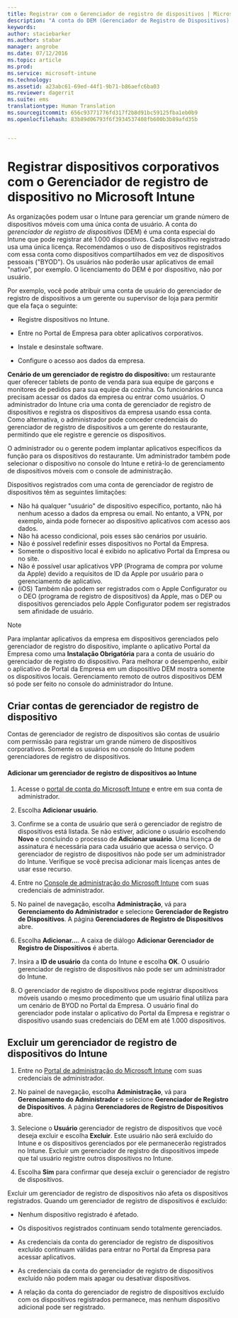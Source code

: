 ```yaml
---
title: Registrar com o Gerenciador de registro de dispositivos | Microsoft Intune
description: "A conta do DEM (Gerenciador de Registro de Dispositivos) pode gerenciar grandes quantidades de dispositivos móveis corporativos compartilhados com uma única conta de usuário."
keywords: 
author: staciebarker
ms.author: stabar
manager: angrobe
ms.date: 07/12/2016
ms.topic: article
ms.prod: 
ms.service: microsoft-intune
ms.technology: 
ms.assetid: a23abc61-69ed-44f1-9b71-b86aefc6ba03
ms.reviewer: dagerrit
ms.suite: ems
translationtype: Human Translation
ms.sourcegitcommit: 656c93771776fd317f2b8d91bc59125fba1eb0b9
ms.openlocfilehash: 83b89d06793f6f3934537408fb600b3b89afd35b


---
```



# <a name="enroll-corporate-owned-devices-with-the-device-enrollment-manager-in-microsoft-intune"></a>Registrar dispositivos corporativos com o Gerenciador de registro de dispositivo no Microsoft Intune
As organizações podem usar o Intune para gerenciar um grande número de dispositivos móveis com uma única conta de usuário. A conta do *gerenciador de registro de dispositivos* (DEM) é uma conta especial do Intune que pode registrar até 1.000 dispositivos. Cada dispositivo registrado usa uma única licença. Recomendamos o uso de dispositivos registrados com essa conta como dispositivos compartilhados em vez de dispositivos pessoais ("BYOD"). Os usuários não poderão usar aplicativos de email "nativo", por exemplo. O licenciamento do DEM é por dispositivo, não por usuário.

Por exemplo, você pode atribuir uma conta de usuário do gerenciador de registro de dispositivos a um gerente ou supervisor de loja para permitir que ela faça o seguinte:

-   Registre dispositivos no Intune.

-   Entre no Portal de Empresa para obter aplicativos corporativos.

-   Instale e desinstale software.

-   Configure o acesso aos dados da empresa.


**Cenário de um gerenciador de registro do dispositivo:** um restaurante quer oferecer tablets de ponto de venda para sua equipe de garçons e monitores de pedidos para sua equipe da cozinha. Os funcionários nunca precisam acessar os dados da empresa ou entrar como usuários. O administrador do Intune cria uma conta de gerenciador de registro de dispositivos e registra os dispositivos da empresa usando essa conta. Como alternativa, o administrador pode conceder credenciais do gerenciador de registro de dispositivos a um gerente do restaurante, permitindo que ele registre e gerencie os dispositivos.

O administrador ou o gerente podem implantar aplicativos específicos da função para os dispositivos do restaurante. Um administrador também pode selecionar o dispositivo no console do Intune e retirá-lo de gerenciamento de dispositivos móveis com o console de administração.

Dispositivos registrados com uma conta de gerenciador de registro de dispositivos têm as seguintes limitações:
  - Não há qualquer "usuário" de dispositivo específico, portanto, não há nenhum acesso a dados da empresa ou email. No entanto, a VPN, por exemplo, ainda pode fornecer ao dispositivo aplicativos com acesso aos dados.
  - Não há acesso condicional, pois esses são cenários por usuário.
  - Não é possível redefinir esses dispositivos no Portal da Empresa.
  - Somente o dispositivo local é exibido no aplicativo Portal da Empresa ou no site.
  - Não é possível usar aplicativos VPP (Programa de compra por volume da Apple) devido a requisitos de ID da Apple por usuário para o gerenciamento de aplicativo.
  - (iOS) Também não podem ser registrados com o Apple Configurator ou o DEO (programa de registro de dispositivos) da Apple, mas o DEP ou dispositivos gerenciados pelo Apple Configurator podem ser registrados sem afinidade de usuário.

> [!NOTE]
> Para implantar aplicativos da empresa em dispositivos gerenciados pelo gerenciador de registro do dispositivo, implante o aplicativo Portal da Empresa como uma **Instalação Obrigatória** para a conta de usuário do gerenciador de registro do dispositivo.
> Para melhorar o desempenho, exibir o aplicativo de Portal da Empresa em um dispositivo DEM mostra somente os dispositivos locais. Gerenciamento remoto de outros dispositivos DEM só pode ser feito no console do administrador do Intune.

## <a name="create-device-enrollment-manager-accounts"></a>Criar contas de gerenciador de registro de dispositivo
Contas de gerenciador de registro de dispositivos são contas de usuário com permissão para registrar um grande número de dispositivos corporativos. Somente os usuários no console do Intune podem gerenciadores de registro de dispositivos.

#### <a name="add-a-device-enrollment-manager-to-intune"></a>Adicionar um gerenciador de registro de dispositivos ao Intune

1.  Acesse o [portal de conta do Microsoft Intune](http://go.microsoft.com/fwlink/?LinkId=698854) e entre em sua conta de administrador.

2.  Escolha **Adicionar usuário**.

3.  Confirme se a conta de usuário que será o gerenciador de registro de dispositivos está listada. Se não estiver, adicione o usuário escolhendo **Novo** e concluindo o processo de **Adicionar usuário**. Uma licença de assinatura é necessária para cada usuário que acessa o serviço. O gerenciador de registro de dispositivos não pode ser um administrador do Intune. Verifique se você precisa adicionar mais licenças antes de usar esse recurso.

4.  Entre no [Console de administração do Microsoft Intune](http://manage.microsoft.com) com suas credenciais de administrador.

5.  No painel de navegação, escolha **Administração**, vá para **Gerenciamento do Administrador** e selecione **Gerenciador de Registro de Dispositivos**. A página **Gerenciadores de Registro de Dispositivos** abre.

6.  Escolha **Adicionar...**. A caixa de diálogo **Adicionar Gerenciador de Registro de Dispositivos** é aberta.

7.  Insira a **ID de usuário** da conta do Intune e escolha **OK**. O usuário gerenciador de registro de dispositivos não pode ser um administrador do Intune.

8.  O gerenciador de registro de dispositivos pode registrar dispositivos móveis usando o mesmo procedimento que um usuário final utiliza para um cenário de BYOD no Portal da Empresa. O usuário final do gerenciador pode instalar o aplicativo do Portal da Empresa e registrar o dispositivo usando suas credenciais do DEM em até 1.000 dispositivos.

## <a name="delete-a-device-enrollment-manager-from-intune"></a>Excluir um gerenciador de registro de dispositivos do Intune

1.  Entre no [Portal de administração do Microsoft Intune](http://manage.microsoft.com) com suas credenciais de administrador.

2.  No painel de navegação, escolha **Administração**, vá para **Gerenciamento do Administrador** e selecione **Gerenciador de Registro de Dispositivos**. A página **Gerenciadores de Registro de Dispositivos** abre.

3.  Selecione o **Usuário** gerenciador de registro de dispositivos que você deseja excluir e escolha **Excluir**. Este usuário não será excluído do Intune e os dispositivos gerenciados por ele permanecerão registrados no Intune. Excluir um gerenciador de registro de dispositivos impede que tal usuário registre outros dispositivos no Intune.

4.  Escolha **Sim** para confirmar que deseja excluir o gerenciador de registro de dispositivos.

Excluir um gerenciador de registro de dispositivos não afeta os dispositivos registrados. Quando um gerenciador de registro de dispositivos é excluído:

-   Nenhum dispositivo registrado é afetado.

-   Os dispositivos registrados continuam sendo totalmente gerenciados.

-   As credenciais da conta do gerenciador de registro de dispositivos excluído continuam válidas para entrar no Portal da Empresa para acessar aplicativos.

-   As credenciais da conta do gerenciador de registro de dispositivos excluído não podem mais apagar ou desativar dispositivos.

-   A relação da conta do gerenciador de registro de dispositivos excluído com os dispositivos registrados permanece, mas nenhum dispositivo adicional pode ser registrado.



<!--HONumber=Nov16_HO3-->


